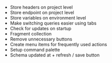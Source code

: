 - Store headers on project level
- Store endpoint on project level
- Store variables on environment level
- Make switching queries easier using tabs
- Check for updates on startup
- Fragment collection
- Remove unnecessary buttons
- Create menu items for frequently used actions
- Setup command palette
- Schema updated at + refresh / save button